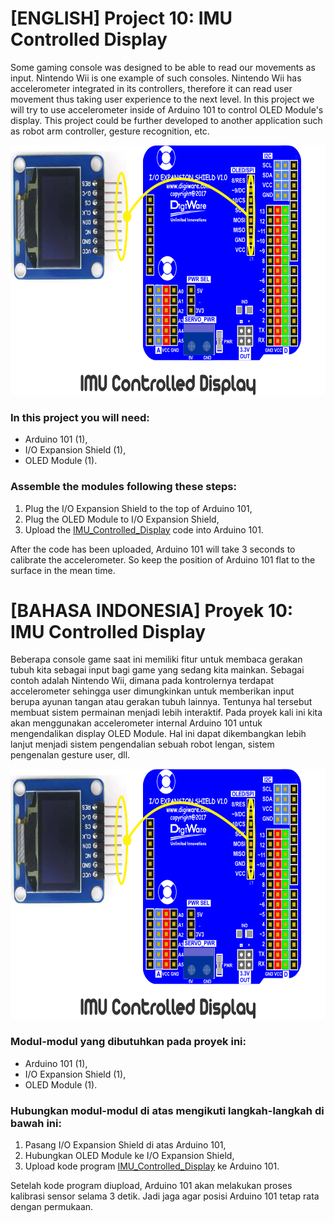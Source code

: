 # [ENGLISH] Project 10: IMU Controlled Display
Some gaming console was designed to be able to read our movements as input. Nintendo Wii is one example of such consoles. Nintendo Wii has accelerometer integrated in its controllers, therefore it can read user movement thus taking user experience to the next level. In this project we will try to use accelerometer inside of Arduino 101 to control OLED Module's display. This project could be further developed to another application such as robot arm controller, gesture recognition, etc.

<img src="/images/IMU_Controlled_Display.png" height="400">

### In this project you will need:
* Arduino 101 (1),
* I/O Expansion Shield (1),
* OLED Module (1).

### Assemble the modules following these steps:
1. Plug the I/O Expansion Shield to the top of Arduino 101,
2. Plug the OLED Module to I/O Expansion Shield,
3. Upload the [IMU_Controlled_Display](/10_IMU_Controlled_Display/IMU_Controlled_Display) code into Arduino 101.

After the code has been uploaded, Arduino 101 will take 3 seconds to calibrate the accelerometer. So keep the position of Arduino 101 flat to the surface in the mean time.

# [BAHASA INDONESIA] Proyek 10: IMU Controlled Display
Beberapa console game saat ini memiliki fitur untuk membaca gerakan tubuh kita sebagai input bagi game yang sedang kita mainkan. Sebagai contoh adalah Nintendo Wii, dimana pada kontrolernya terdapat accelerometer sehingga user dimungkinkan untuk memberikan input berupa ayunan tangan atau gerakan tubuh lainnya. Tentunya hal tersebut membuat sistem permainan menjadi lebih interaktif. Pada proyek kali ini kita akan menggunakan accelerometer internal Arduino 101 untuk mengendalikan display OLED Module. Hal ini dapat dikembangkan lebih lanjut menjadi sistem pengendalian sebuah robot lengan, sistem pengenalan gesture user, dll.

<img src="/images/IMU_Controlled_Display.png" height="400">

### Modul-modul yang dibutuhkan pada proyek ini:
* Arduino 101 (1),
* I/O Expansion Shield (1),
* OLED Module (1).

### Hubungkan modul-modul di atas mengikuti langkah-langkah di bawah ini:
1. Pasang I/O Expansion Shield di atas Arduino 101,
2. Hubungkan OLED Module ke I/O Expansion Shield,
3. Upload kode program [IMU_Controlled_Display](/10_IMU_Controlled_Display/IMU_Controlled_Display) ke Arduino 101.

Setelah kode program diupload, Arduino 101 akan melakukan proses kalibrasi sensor selama 3 detik. Jadi jaga agar posisi Arduino 101 tetap rata dengan permukaan.
